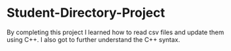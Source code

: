 # Student-Directory-Project

By completing this project I learned how to read csv files and update them using C++. I also got to further understand the C++ syntax.
